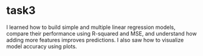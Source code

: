 # task3
I learned how to build simple and multiple linear regression models, compare their performance using R-squared and MSE, and understand how adding more features improves predictions. I also saw how to visualize model accuracy using plots.
